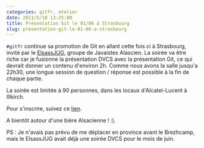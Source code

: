 ```yaml
---
categories: gitfr, atelier
date: 2011/5/18 13:25:00
title: Présentation Git le 01/06 à Strasbourg
slug: presentation-git-le-01-06-a-strasbourg
---
```


`#gitfr` continue sa promotion de Git en allant cette fois ci à Strasbourg, invité par le [ElsassJUG](http://www.elsassjug.org), groupe de Javaistes Alascien. La soirée va être riche car je fusionne la présentation DVCS avec la présentation Git, ce qui devrait donner un contenu d'environ 2h. Comme nous avons la salle jusqu'a 22h30, une longue session de question / réponse est possible à la fin de chaque partie.

La soirée est limitée à 90 personnes, dans les locaux d'Alcatel-Lucent à Illkirch.

Pour s'inscrire, suivez ce [lien](http://jugevents.org/jugevents/event/38343).

A bientôt autour d'une bière Alsacienne ! :).

PS : Je n'avais pas prévu de me déplacer en province avant le Brezhcamp, mais le ElsassJUG avait déjà une soirée DVCS pour le mois de juin.

